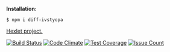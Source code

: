 **Installation:**
```
$ npm i diff-ivstyopa
```

[Hexlet project.](https://ru.hexlet.io/projects)

[![Build Status](https://travis-ci.org/xibalbaroad/project-lvl2-s121.svg?branch=master)](https://travis-ci.org/xibalbaroad/project-lvl2-s121)
[![Code Climate](https://codeclimate.com/github/xibalbaroad/project-lvl2-s121/badges/gpa.svg)](https://codeclimate.com/github/xibalbaroad/project-lvl2-s121)
[![Test Coverage](https://codeclimate.com/github/xibalbaroad/project-lvl2-s121/badges/coverage.svg)](https://codeclimate.com/github/xibalbaroad/project-lvl2-s121/coverage)
[![Issue Count](https://codeclimate.com/github/xibalbaroad/project-lvl2-s121/badges/issue_count.svg)](https://codeclimate.com/github/xibalbaroad/project-lvl2-s121)
